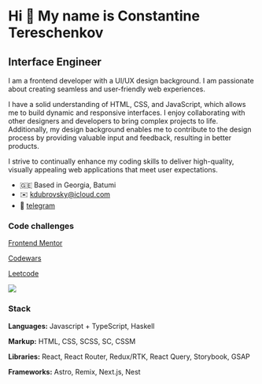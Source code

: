 Hi 👋 My name is Constantine Tereschenkov
========================================= 
Interface Engineer
------------------------ 
I am a frontend developer with a UI/UX design background. I am passionate about creating seamless and user-friendly web experiences.

I have a solid understanding of HTML, CSS, and JavaScript, which allows me to build dynamic and responsive interfaces. I enjoy collaborating with other designers and developers to bring complex projects to life. Additionally, my design background enables me to contribute to the design process by providing valuable input and feedback, resulting in better products.

I strive to continually enhance my coding skills to deliver high-quality, visually appealing web applications that meet user expectations.

* 🇬🇪 Based in  Georgia, Batumi 
* ✉️ [kdubrovsky@icloud.com](mailto:kdubrovsky@icloud.com)
* 💬 [telegram](https://t.me/kdubrovsky)

### Code challenges  

[Frontend Mentor](https://www.frontendmentor.io/profile/kdubrovsky)

[Codewars](https://www.codewars.com/users/kdubrovsky)

[Leetcode](https://leetcode.com/u/kdubrovsky/)

<img src="https://www.codewars.com/users/kdubrovsky/badges/small">

### Stack  

**Languages:** Javascript + TypeScript, Haskell

**Markup:** HTML, CSS, SCSS, SC, CSSM

**Libraries:** React, React Router, Redux/RTK, React Query, Storybook, GSAP

**Frameworks:** Astro, Remix, Next.js, Nest

